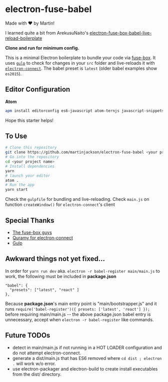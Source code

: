 # electron-fuse-babel

 Made with ♥ by Martin!

I learned quite a bit from ArekusuNaito's  [electron-fuse-box-babel-live-reload-boilerplate](https://github.com/ArekusuNaito/electron-fuse-box-babel-live-reload-boilerplate)

**Clone and run for minimum config.**

This is a minimal Electron boilerplate to bundle your code via [fuse-box](http://fuse-box.org/). It uses [`gulp`](https://github.com/gulpjs/gulp) to check for changes in your `src` folder and live-reloads it with [`electron-connect`](https://github.com/Quramy/electron-connect).
The babel preset is `latest` (older babel examples show `es2015`).

## Editor Configuration
**Atom**
```bash
apm install editorconfig es6-javascript atom-ternjs javascript-snippets linter linter-eslint language-babel autocomplete-modules file-icons
```

Hope this starter helps!



## To Use

```bash
# Clone this repository
git clone https://github.com/martinjackson/electron-fuse-babel <your project name>
# Go into the repository
cd <your project name>
# Install dependencies
yarn
# launch your editor
atom .
# Run the app
yarn start
```

Check the `gulpfile` for bundling and live-reloading.
Check `main.js` on function `createWindow()` for `electron-connect`'s client


## Special Thanks
- [The fuse-box guys](https://github.com/fuse-box)
- [Quramy for electron-connect](https://github.com/Quramy/electron-connect)
- [Gulp](https://github.com/gulpjs/gulp)

## Awkward things not yet fixed...

In order for `yarn run dev` aka. `electron -r babel-register main/main.js` to
work, the following must be included in **package.json**
```
"babel": {
  "presets": ["latest", "react" ]
},
```
Because **package.json**'s main entry point is "main/bootstrapper.js" and it runs `require('babel-register')({ presets: ['latest', 'react'] });` before requiring main/main.js -- the above package.json babel entry is unnecessary, accept when `electron -r babel-register` like commands.

## Future TODOs
- detect in main/main.js if not running in a HOT LOADER configuration and
do not attempt electron-connect.
- generate a dist/main.js that has ES6 removed where `cd dist ; electron .`
will work w/o error.
- use electron-packager and electron-build to create install executables from the dist/ directory.
